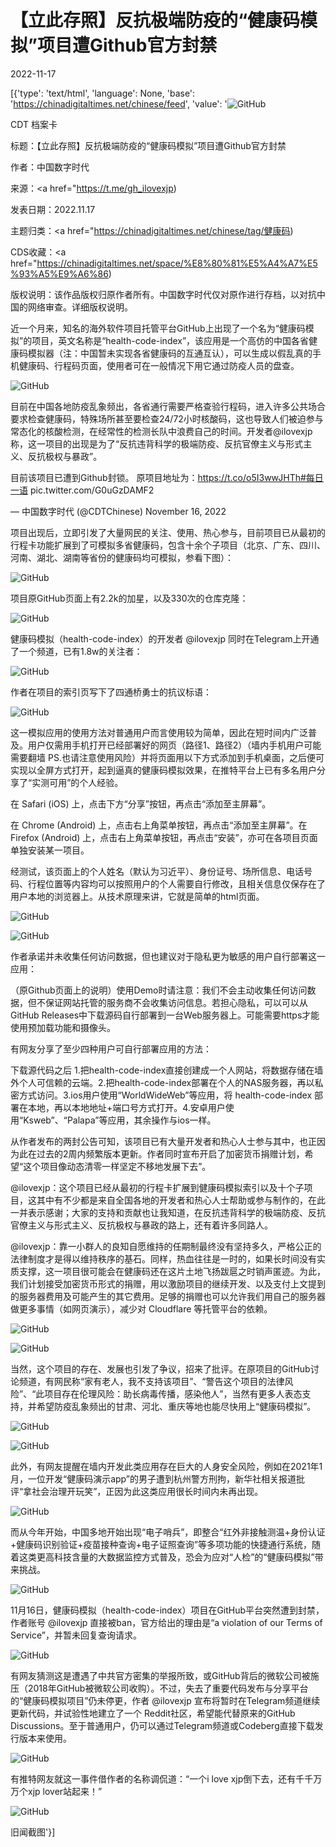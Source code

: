 # 【立此存照】反抗极端防疫的“健康码模拟”项目遭Github官方封禁

2022-11-17

[{'type': 'text/html', 'language': None, 'base': 'https://chinadigitaltimes.net/chinese/feed', 'value': '![GitHub](https://chinadigitaltimes.net/chinese/files/2022/11/image-1668667016829-768x406.png)

CDT 档案卡

标题：【立此存照】反抗极端防疫的“健康码模拟”项目遭Github官方封禁

作者：中国数字时代

来源：<a href="https://t.me/gh_ilovexjp)

发表日期：2022.11.17

主题归类：<a href="https://chinadigitaltimes.net/chinese/tag/健康码)

CDS收藏：<a href="https://chinadigitaltimes.net/space/%E8%80%81%E5%A4%A7%E5%93%A5%E9%A6%86)

版权说明：该作品版权归原作者所有。中国数字时代仅对原作进行存档，以对抗中国的网络审查。详细版权说明。





近一个月来，知名的海外软件项目托管平台GitHub上出现了一个名为“健康码模拟”的项目，英文名称是“health-code-index”，该应用是一个高仿的中国各省健康码模拟器（注：中国暂未实现各省健康码的互通互认），可以生成以假乱真的手机健康码、行程码页面，使用者可在一般情况下用它通过防疫人员的盘查。

![GitHub](https://chinadigitaltimes.net/chinese/files/2022/11/image-1668660151132.png)

目前在中国各地防疫乱象频出，各省通行需要严格查验行程码，进入许多公共场合要求检查健康码，特殊场所甚至要检查24/72小时核酸码，这也导致人们被迫参与常态化的核酸检测，在经常性的检测长队中浪费自己的时间。开发者@ilovexjp 称，这一项目的出现是为了“反抗违背科学的极端防疫、反抗官僚主义与形式主义、反抗极权与暴政”。



目前该项目已遭到Github封锁。 原项目地址为：https://t.co/o5I3wwJHTh#每日一语 pic.twitter.com/G0uGzDAMF2

&mdash; 中国数字时代 (@CDTChinese) November 16, 2022



项目出现后，立即引发了大量网民的关注、使用、热心参与，目前项目已从最初的行程卡功能扩展到了可模拟多省健康码，包含十余个子项目（北京、广东、四川、河南、湖北、湖南等省份的健康码均可模拟，参看下图）：

![GitHub](https://chinadigitaltimes.net/chinese/files/2022/11/image-1668660655980.png)

项目原GitHub页面上有2.2k的加星，以及330次的仓库克隆：

![GitHub](https://chinadigitaltimes.net/chinese/files/2022/11/image-1668661007894.png)

健康码模拟（health-code-index）的开发者 @ilovexjp 同时在Telegram上开通了一个频道，已有1.8w的关注者：

![GitHub](https://chinadigitaltimes.net/chinese/files/2022/11/image-1668661025832.png)

作者在项目的索引页写下了四通桥勇士的抗议标语：

![GitHub](https://chinadigitaltimes.net/chinese/files/2022/11/image-1668660843564.png)

这一模拟应用的使用方法对普通用户而言使用较为简单，因此在短时间内广泛普及。用户仅需用手机打开已经部署好的网页（路径1、路径2）（墙内手机用户可能需要翻墙 PS.也请注意使用风险）并将页面用以下方式添加到手机桌面，之后便可实现以全屏方式打开，起到逼真的健康码模拟效果，在推特平台上已有多名用户分享了“实测可用”的个人经验。



在 Safari (iOS) 上，点击下方“分享”按钮，再点击“添加至主屏幕”。

在 Chrome (Android) 上，点击右上角菜单按钮，再点击“添加至主屏幕”。在 Firefox (Android) 上，点击右上角菜单按钮，再点击“安装”，亦可在各项目页面单独安装某一项目。



经测试，该页面上的个人姓名（默认为习近平）、身份证号、场所信息、电话号码、行程位置等内容均可以按照用户的个人需要自行修改，且相关信息仅保存在了用户本地的浏览器上。从技术原理来讲，它就是简单的html页面。

![GitHub](https://chinadigitaltimes.net/chinese/files/2022/11/健康码.gif)

![GitHub](https://chinadigitaltimes.net/chinese/files/2022/11/健康码2.gif)

作者承诺并未收集任何访问数据，但也建议对于隐私更为敏感的用户自行部署这一应用：



（原Github页面上的说明）使用Demo时请注意：我们不会主动收集任何访问数据，但不保证网站托管的服务商不会收集访问信息。若担心隐私，可以可以从GitHub Releases中下载源码自行部署到一台Web服务器上。可能需要https才能使用预加载功能和摄像头。



有网友分享了至少四种用户可自行部署应用的方法：



下载源代码之后 1.把health-code-index直接创建成一个人网站，将数据存储在墙外个人可信赖的云端。2.把health-code-index部署在个人的NAS服务器，再以私密方式访问。3.ios用户使用“WorldWideWeb”等应用，将 health-code-index 部署在本地，再以本地地址+端口号方式打开。4.安卓用户使用“Ksweb”、“Palapa”等应用，其余操作与ios一样。



从作者发布的两封公告可知，该项目已有大量开发者和热心人士参与其中，也正因为此在过去的2周内频繁版本更新。作者同时宣布开启了加密货币捐赠计划，希望“这个项目像动态清零一样坚定不移地发展下去”。



@ilovexjp：这个项目已经从最初的行程卡扩展到健康码模拟索引以及十个子项目，这其中有不少都是来自全国各地的开发者和热心人士帮助或参与制作的，在此一并表示感谢；大家的支持和贡献也让我知道，在反抗违背科学的极端防疫、反抗官僚主义与形式主义、反抗极权与暴政的路上，还有着许多同路人。

@ilovexjp：靠一小群人的良知自愿维持的任期制最终没有坚持多久，严格公正的法律制度才是得以维持秩序的基石。同样，热血往往是一时的，如果长时间没有实质支撑，这一项目很可能会在健康码还在这片土地飞扬跋扈之时销声匿迹。为此，我们计划接受加密货币形式的捐赠，用以激励项目的继续开发、以及支付上文提到的服务器费用及可能产生的其它费用。足够的捐赠也可以允许我们用自己的服务器做更多事情（如网页演示），减少对 Cloudflare 等托管平台的依赖。



![GitHub](https://chinadigitaltimes.net/chinese/files/2022/11/image-1668664006845.png)

![GitHub](https://chinadigitaltimes.net/chinese/files/2022/11/image-1668664149277.png)

当然，这个项目的存在、发展也引发了争议，招来了批评。在原项目的GitHub讨论频道，有网民称“家有老人，我不支持该项目”、“警告这个项目的法律风险”、“此项目存在伦理风险：助长病毒传播，感染他人”，当然有更多人表态支持，并希望防疫乱象频出的甘肃、河北、重庆等地也能尽快用上“健康码模拟”。

![GitHub](https://chinadigitaltimes.net/chinese/files/2022/11/image-1668664369676.png)

![GitHub](https://chinadigitaltimes.net/chinese/files/2022/11/image-1668664664066.png)

此外，有网友提醒在墙内开发此类应用存在巨大的人身安全风险，例如在2021年1月，一位开发“健康码演示app”的男子遭到杭州警方刑拘，新华社相关报道批评“拿社会治理开玩笑”，正因为此这类应用很长时间内未再出现。

![GitHub](https://chinadigitaltimes.net/chinese/files/2022/11/image-1668665477782.png)

而从今年开始，中国多地开始出现“电子哨兵”，即整合“红外非接触测温+身份认证+健康码识别验证+疫苗接种查询+电子证照查询”等多项功能的快捷通行系统，随着这类更高科技含量的大数据监控方式普及，恐会为应对“人检”的“健康码模拟”带来挑战。

![GitHub](https://chinadigitaltimes.net/chinese/files/2022/11/image-1668665635296.png)

11月16日，健康码模拟（health-code-index）项目在GitHub平台突然遭到封禁，作者账号 @ilovexjp 直接被ban，官方给出的理由是“a violation of our Terms of Service”，并暂未回复查询请求。

![GitHub](https://chinadigitaltimes.net/chinese/files/2022/11/image-1668667016829.png)

有网友猜测这是遭遇了中共官方密集的举报所致，或GitHub背后的微软公司被施压（2018年GitHub被微软公司收购）。不过，失去了重要代码发布与分享平台的“健康码模拟项目”仍未停更，作者 @ilovexjp 宣布将暂时在Telegram频道继续更新代码，并试验性地建立了一个 Reddit社区，希望能代替原来的GitHub Discussions。至于普通用户，仍可以通过Telegram频道或Codeberg直接下载发行版本来使用。

![GitHub](https://chinadigitaltimes.net/chinese/files/2022/11/image-1668666047223.png)

有推特网友就这一事件借作者的名称调侃道：“一个i love xjp倒下去，还有千千万万个xjp lover站起来！”

![GitHub](https://chinadigitaltimes.net/chinese/files/2022/11/image-1668666902736.png)

旧闻截图'}]
